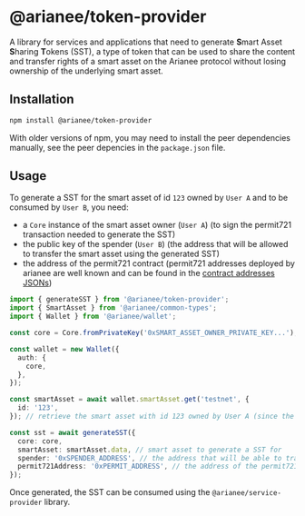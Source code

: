 # @arianee/token-provider

A library for services and applications that need to generate **S**mart Asset **S**haring **T**okens (SST), a type of token that can be used to share the content and transfer rights of a smart asset on the Arianee protocol without losing ownership of the underlying smart asset.

## Installation

```bash
npm install @arianee/token-provider
```

With older versions of npm, you may need to install the peer dependencies manually, see the peer depencies in the `package.json` file.

## Usage

To generate a SST for the smart asset of id `123` owned by `User A` and to be consumed by `User B`, you need:

- a `Core` instance of the smart asset owner (`User A`) (to sign the permit721 transaction needed to generate the SST)
- the public key of the spender (`User B`) (the address that will be allowed to transfer the smart asset using the generated SST)
- the address of the permit721 contract (permit721 addresses deployed by arianee are well known and can be found in the [contract addresses JSONs](https://github.com/Arianee/conventions/tree/main/public/contractAddresses))

```typescript
import { generateSST } from '@arianee/token-provider';
import { SmartAsset } from '@arianee/common-types';
import { Wallet } from '@arianee/wallet';

const core = Core.fromPrivateKey('0xSMART_ASSET_OWNER_PRIVATE_KEY...'); // Core instance of the smart asset owner (User A)

const wallet = new Wallet({
  auth: {
    core,
  },
});

const smartAsset = await wallet.smartAsset.get('testnet', {
  id: '123',
}); // retrieve the smart asset with id 123 owned by User A (since the Wallet instance was initialized with the Core instance of User A, the smart asset can be retrieved without the view key)

const sst = await generateSST({
  core: core,
  smartAsset: smartAsset.data, // smart asset to generate a SST for
  spender: '0xSPENDER_ADDRESS', // the address that will be able to transfer the smart asset using the SST
  permit721Address: '0xPERMIT_ADDRESS', // the address of the permit721 contract
});
```

Once generated, the SST can be consumed using the `@arianee/service-provider` library.
